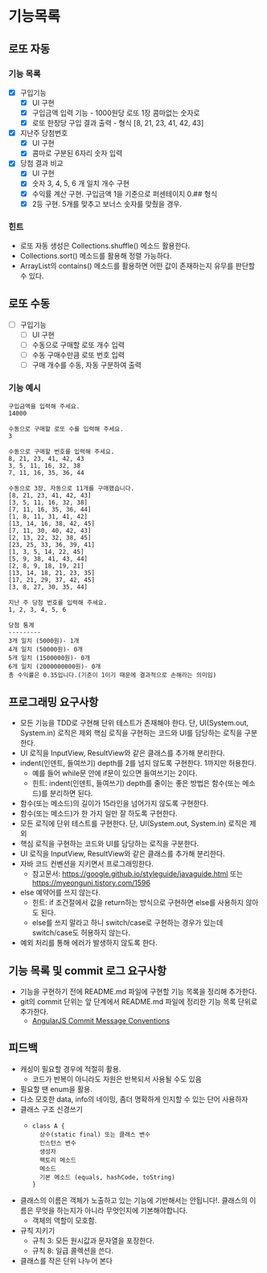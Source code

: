 # 기능목록
## 로또 자동

### 기능 목록
- [x] 구입기능
  - [x] UI 구현
  - [x] 구입금액 입력 기능 - 1000원당 로또 1장 콤마없는 숫자로
  - [x] 로또 한장당 구입 결과 출력 - 형식 [8, 21, 23, 41, 42, 43]
- [x] 지난주 당첨번호
  - [x] UI 구현
  - [x] 콤마로 구분된 6자리 숫자 입력
- [x] 당첨 결과 비교
  - [x] UI 구현
  - [x] 숫자 3, 4, 5, 6 개 일치 개수 구현
  - [x] 수익률 계산 구현. 구입금액 1을 기준으로 퍼센테이지 0.## 형식
  - [x] 2등 구현. 5개를 맞추고 보너스 숫자를 맞췄을 경우.

### 힌트
- 로또 자동 생성은 Collections.shuffle() 메소드 활용한다. 
- Collections.sort() 메소드를 활용해 정렬 가능하다. 
- ArrayList의 contains() 메소드를 활용하면 어떤 값이 존재하는지 유무를 판단할 수 있다.

## 로또 수동
- [ ] 구입기능
  - [ ] UI 구현
  - [ ] 수동으로 구매할 로또 개수 입력
  - [ ] 수동 구매수만큼 로또 번호 입력
  - [ ] 구매 개수를 수동, 자동 구분하여 출력

### 기능 예시
```
구입금액을 입력해 주세요.
14000

수동으로 구매할 로또 수를 입력해 주세요.
3

수동으로 구매할 번호를 입력해 주세요.
8, 21, 23, 41, 42, 43
3, 5, 11, 16, 32, 38
7, 11, 16, 35, 36, 44

수동으로 3장, 자동으로 11개를 구매했습니다.
[8, 21, 23, 41, 42, 43]
[3, 5, 11, 16, 32, 38]
[7, 11, 16, 35, 36, 44]
[1, 8, 11, 31, 41, 42]
[13, 14, 16, 38, 42, 45]
[7, 11, 30, 40, 42, 43]
[2, 13, 22, 32, 38, 45]
[23, 25, 33, 36, 39, 41]
[1, 3, 5, 14, 22, 45]
[5, 9, 38, 41, 43, 44]
[2, 8, 9, 18, 19, 21]
[13, 14, 18, 21, 23, 35]
[17, 21, 29, 37, 42, 45]
[3, 8, 27, 30, 35, 44]

지난 주 당첨 번호를 입력해 주세요.
1, 2, 3, 4, 5, 6

당첨 통계
---------
3개 일치 (5000원)- 1개
4개 일치 (50000원)- 0개
5개 일치 (1500000원)- 0개
6개 일치 (2000000000원)- 0개
총 수익률은 0.35입니다.(기준이 1이기 때문에 결과적으로 손해라는 의미임)
```

## 프로그래밍 요구사항
- 모든 기능을 TDD로 구현해 단위 테스트가 존재해야 한다. 단, UI(System.out, System.in) 로직은 제외
핵심 로직을 구현하는 코드와 UI를 담당하는 로직을 구분한다. 
- UI 로직을 InputView, ResultView와 같은 클래스를 추가해 분리한다. 
- indent(인덴트, 들여쓰기) depth를 2를 넘지 않도록 구현한다. 1까지만 허용한다. 
  - 예를 들어 while문 안에 if문이 있으면 들여쓰기는 2이다. 
  - 힌트: indent(인덴트, 들여쓰기) depth를 줄이는 좋은 방법은 함수(또는 메소드)를 분리하면 된다.
- 함수(또는 메소드)의 길이가 15라인을 넘어가지 않도록 구현한다. 
- 함수(또는 메소드)가 한 가지 일만 잘 하도록 구현한다. 
- 모든 로직에 단위 테스트를 구현한다. 단, UI(System.out, System.in) 로직은 제외 
- 핵심 로직을 구현하는 코드와 UI를 담당하는 로직을 구분한다. 
- UI 로직을 InputView, ResultView와 같은 클래스를 추가해 분리한다. 
- 자바 코드 컨벤션을 지키면서 프로그래밍한다.
  - 참고문서: https://google.github.io/styleguide/javaguide.html 또는 https://myeonguni.tistory.com/1596
- else 예약어를 쓰지 않는다.
  - 힌트: if 조건절에서 값을 return하는 방식으로 구현하면 else를 사용하지 않아도 된다.
  - else를 쓰지 말라고 하니 switch/case로 구현하는 경우가 있는데 switch/case도 허용하지 않는다.
- 예외 처리를 통해 에러가 발생하지 않도록 한다.

## 기능 목록 및 commit 로그 요구사항
- 기능을 구현하기 전에 README.md 파일에 구현할 기능 목록을 정리해 추가한다.
- git의 commit 단위는 앞 단계에서 README.md 파일에 정리한 기능 목록 단위로 추가한다.
  - [AngularJS Commit Message Conventions](https://gist.github.com/stephenparish/9941e89d80e2bc58a153)

## 피드백
- 캐싱이 필요할 경우에 적절히 활용.
  - 코드가 반복이 아니라도 자원은 반복되서 사용될 수도 있음
- 필요할 땐 enum을 활용. 
- 다소 모호한 data, info의 네이밍, 좀더 명확하게 인지할 수 있는 단어 사용하자
- 클래스 구조 신경쓰기
  - ``` 
    class A {
      상수(static final) 또는 클래스 변수
      인스턴스 변수
      생성자
      팩토리 메소드
      메소드
      기본 메소드 (equals, hashCode, toString)
    }
    ```
- 클래스의 이름은 객체가 노출하고 있는 기능에 기반해서는 안됩니다!. 클래스의 이름은 무엇을 하는지가 아니라 무엇인지에 기본해야합니다.
  - 객체의 역할이 모호함.
- 규칙 지키기
  - 규칙 3: 모든 원시값과 문자열을 포장한다.
  - 규칙 8: 일급 콜렉션을 쓴다.
- 클래스를 작은 단위 나누어 본다

